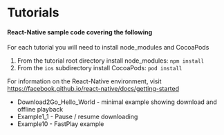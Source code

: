 Tutorials
=======================================

#### React-Native sample code covering the following

For each tutorial you will need to install node_modules and CocoaPods

1) From the tutorial root directory install node_modules: ``npm install``
2) From the ``ios`` subdirectory install CocoaPods: ``pod install``

For information on the React-Native environment, visit https://facebook.github.io/react-native/docs/getting-started

* Download2Go_Hello_World - minimal example showing download and offline playback
* Example1_1 - Pause / resume downloading
* Example10 - FastPlay example